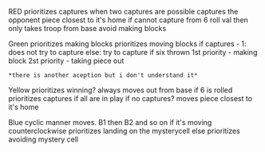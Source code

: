 RED
    prioritizes captures
    when two captures are possible
        captures the opponent piece closest to it's home
    if cannot capture from 6 roll val
        then only takes troop from base
    avoid making blocks

Green
    prioritizes making blocks
    prioritizes moving blocks
    if captures - 1:
        does not try to capture
    else:
        try to capture
    if six thrown
        1st priority - making block
        2st priority - taking piece out
    
    *there is another aception but i don't understand it*

Yellow
    prioritizes winning?
    always moves out from base if 6 is rolled
    prioritizes captures if all are in play
    if no captures? moves piece closest to it's home

Blue
    cyclic manner moves. B1 then B2 and so on
    if it's moving counterclockwise
         prioritizes landing on the mysterycell
    else
        prioritizes avoiding mystery cell